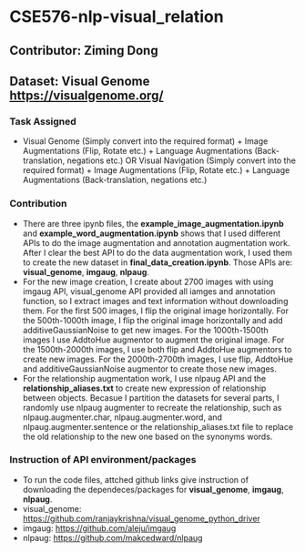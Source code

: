 # CSE576-nlp-visual_relation 
## Contributor: Ziming Dong ##
## Dataset: Visual Genome https://visualgenome.org/ ##
### Task Assigned
* Visual Genome (Simply convert into the required format) + Image Augmentations (Flip, Rotate etc.) +  Language Augmentations (Back-translation, negations etc.) OR Visual Navigation (Simply convert into the required format) + Image Augmentations (Flip, Rotate etc.) +  Language Augmentations (Back-translation, negations etc.) 
### Contribution
* There are three ipynb files, the **example_image_augmentation.ipynb** and **example_word_augmentation.ipynb** shows that I used different APIs to do the image augmentation and annotation augmentation work. After I clear the best API to do the data augmentation work, I used them to create the new dataset in **final_data_creation.ipynb**. Those APIs are: **visual_genome**, **imgaug**, **nlpaug**.
* For the new image creation, I create about 2700 images with using imgaug API, visual_genome API provided all iamges and annotation function, so I extract images and text information without downloading them. For the first 500 images, I flip the original image horizontally. For the 500th-1000th image, I flip the original image horizontally and add additiveGaussianNoise to get new images. For the 1000th-1500th images I use AddtoHue augmentor to augment the original image. For the 1500th-2000th images, I use both flip and AddtoHue augmentors to create new images. For the 2000th-2700th images, I use flip, AddtoHue and additiveGaussianNoise augmentor to create those new images.
*  For the relationship augmentation work, I use nlpaug API and the **relationship_aliases.txt** to create new expression of relationship between objects. Becasue I partition the datasets for several parts, I randomly use nlpaug augmenter to recreate the relationship, such as nlpaug.augmenter.char, nlpaug.augmenter.word, and nlpaug.augmenter.sentence or the relationship_aliases.txt file to replace the old relationship to the new one based on the synonyms words.
### Instruction of API environment/packages
* To run the code files, attched github links give instruction of downloading the dependeces/packages for **visual_genome**, **imgaug**, **nlpaug**. 
* visual_genome: https://github.com/ranjaykrishna/visual_genome_python_driver
* imgaug: https://github.com/aleju/imgaug
* nlpaug: https://github.com/makcedward/nlpaug
